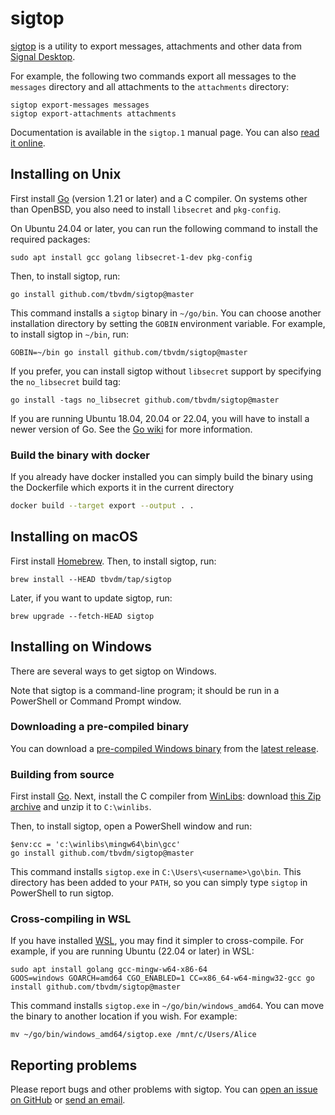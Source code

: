 # sigtop

[sigtop][1] is a utility to export messages, attachments and other data from
[Signal Desktop][2].

For example, the following two commands export all messages to the `messages`
directory and all attachments to the `attachments` directory:

	sigtop export-messages messages
	sigtop export-attachments attachments

Documentation is available in the `sigtop.1` manual page. You can also [read it
online][3].

## Installing on Unix

First install [Go][4] (version 1.21 or later) and a C compiler. On systems
other than OpenBSD, you also need to install `libsecret` and `pkg-config`.

On Ubuntu 24.04 or later, you can run the following command to install the
required packages:

	sudo apt install gcc golang libsecret-1-dev pkg-config

Then, to install sigtop, run:

	go install github.com/tbvdm/sigtop@master

This command installs a `sigtop` binary in `~/go/bin`. You can choose another
installation directory by setting the `GOBIN` environment variable. For
example, to install sigtop in `~/bin`, run:

	GOBIN=~/bin go install github.com/tbvdm/sigtop@master

If you prefer, you can install sigtop without `libsecret` support by specifying
the `no_libsecret` build tag:

	go install -tags no_libsecret github.com/tbvdm/sigtop@master

If you are running Ubuntu 18.04, 20.04 or 22.04, you will have to install a
newer version of Go. See the [Go wiki][5] for more information.

### Build the binary with docker
If you already have docker installed you can simply build the binary using the Dockerfile which exports it in the current directory
```sh
docker build --target export --output . .
```

## Installing on macOS

First install [Homebrew][6]. Then, to install sigtop, run:

	brew install --HEAD tbvdm/tap/sigtop

Later, if you want to update sigtop, run:

	brew upgrade --fetch-HEAD sigtop

## Installing on Windows

There are several ways to get sigtop on Windows.

Note that sigtop is a command-line program; it should be run in a PowerShell or
Command Prompt window.

### Downloading a pre-compiled binary

You can download a [pre-compiled Windows binary][7] from the [latest
release][8].

### Building from source

First install [Go][4]. Next, install the C compiler from [WinLibs][9]: download
[this Zip archive][10] and unzip it to `C:\winlibs`.

Then, to install sigtop, open a PowerShell window and run:

	$env:cc = 'c:\winlibs\mingw64\bin\gcc'
	go install github.com/tbvdm/sigtop@master

This command installs `sigtop.exe` in `C:\Users\<username>\go\bin`. This
directory has been added to your `PATH`, so you can simply type `sigtop` in
PowerShell to run sigtop.

### Cross-compiling in WSL

If you have installed [WSL][11], you may find it simpler to cross-compile. For
example, if you are running Ubuntu (22.04 or later) in WSL:

	sudo apt install golang gcc-mingw-w64-x86-64
	GOOS=windows GOARCH=amd64 CGO_ENABLED=1 CC=x86_64-w64-mingw32-gcc go install github.com/tbvdm/sigtop@master

This command installs `sigtop.exe` in `~/go/bin/windows_amd64`. You can move
the binary to another location if you wish. For example:

	mv ~/go/bin/windows_amd64/sigtop.exe /mnt/c/Users/Alice

## Reporting problems

Please report bugs and other problems with sigtop. You can [open an issue on
GitHub][12] or [send an email][13].

[1]: https://github.com/tbvdm/sigtop
[2]: https://github.com/signalapp/Signal-Desktop
[3]: https://www.kariliq.nl/man/sigtop.1.html
[4]: https://go.dev/
[5]: https://go.dev/wiki/Ubuntu
[6]: https://brew.sh/
[7]: https://github.com/tbvdm/sigtop/releases/latest/download/sigtop.exe
[8]: https://github.com/tbvdm/sigtop/releases/latest
[9]: https://winlibs.com/
[10]: https://github.com/brechtsanders/winlibs_mingw/releases/download/14.2.0posix-18.1.8-12.0.0-ucrt-r1/winlibs-x86_64-posix-seh-gcc-14.2.0-mingw-w64ucrt-12.0.0-r1.zip
[11]: https://learn.microsoft.com/windows/wsl/
[12]: https://github.com/tbvdm/sigtop/issues
[13]: https://www.kariliq.nl/contact.html
